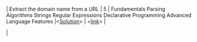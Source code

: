 | Extract the domain name from a URL | 5 | Fundamentals Parsing Algorithms Strings Regular Expressions Declarative Programming Advanced Language Features |<[Solution](#Extract-the-domain-name-from-a-URL)> | <[link](https://www.codewars.com/kata/514a024011ea4fb54200004b/javascript)> |

| <title> | <kyu> | <Tags> |<[Solution](#challange-4)> | <[link](https://www.codewars.com/kata/title-case)> |
| <title> | <kyu> | <Tags> |<[Solution](#challange-4)> | <[link](https://www.codewars.com/kata/title-case)> |
| <title> | <kyu> | <Tags> |<[Solution](#challange-4)> | <[link](https://www.codewars.com/kata/title-case)> |
| <title> | <kyu> | <Tags> |<[Solution](#challange-4)> | <[link](https://www.codewars.com/kata/title-case)> |
| <title> | <kyu> | <Tags> |<[Solution](#challange-4)> | <[link](https://www.codewars.com/kata/title-case)> |
| <title> | <kyu> | <Tags> |<[Solution](#challange-4)> | <[link](https://www.codewars.com/kata/title-case)> |
| <title> | <kyu> | <Tags> |<[Solution](#challange-4)> | <[link](https://www.codewars.com/kata/title-case)> |
| <title> | <kyu> | <Tags> |<[Solution](#challange-4)> | <[link](https://www.codewars.com/kata/title-case)> |
